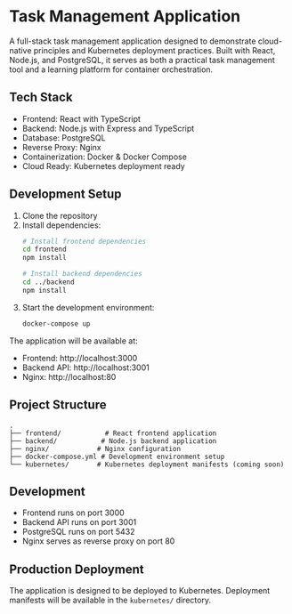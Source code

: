 # Task Management Application

A full-stack task management application designed to demonstrate cloud-native principles and Kubernetes deployment practices. Built with React, Node.js, and PostgreSQL, it serves as both a practical task management tool and a learning platform for container orchestration.

## Tech Stack

- Frontend: React with TypeScript
- Backend: Node.js with Express and TypeScript
- Database: PostgreSQL
- Reverse Proxy: Nginx
- Containerization: Docker & Docker Compose
- Cloud Ready: Kubernetes deployment ready

## Development Setup

1. Clone the repository
2. Install dependencies:
   ```bash
   # Install frontend dependencies
   cd frontend
   npm install

   # Install backend dependencies
   cd ../backend
   npm install
   ```
3. Start the development environment:
   ```bash
   docker-compose up
   ```

The application will be available at:
- Frontend: http://localhost:3000
- Backend API: http://localhost:3001
- Nginx: http://localhost:80

## Project Structure

```
.
├── frontend/           # React frontend application
├── backend/           # Node.js backend application
├── nginx/            # Nginx configuration
├── docker-compose.yml # Development environment setup
└── kubernetes/       # Kubernetes deployment manifests (coming soon)
```

## Development

- Frontend runs on port 3000
- Backend API runs on port 3001
- PostgreSQL runs on port 5432
- Nginx serves as reverse proxy on port 80

## Production Deployment

The application is designed to be deployed to Kubernetes. Deployment manifests will be available in the `kubernetes/` directory. 